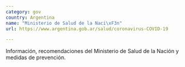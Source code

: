 ```yaml
---
category: gov
country: Argentina
name: "Ministerio de Salud de la Naci\xF3n"
url: https://www.argentina.gob.ar/salud/coronavirus-COVID-19

---
```


Información, recomendaciones del Ministerio de Salud de la Nación y medidas de prevención.
